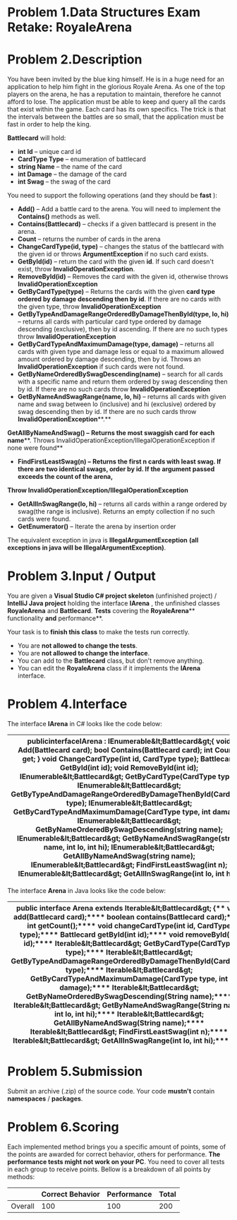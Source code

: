 

# Problem 1.Data Structures Exam Retake: RoyaleArena

# Problem 2.Description

You have been invited by the blue king himself. He is in a huge need for an application to help him fight in the glorious Royale Arena. As one of the top players on the arena, he has a reputation to maintain, therefore he cannot afford to lose. The application must be able to keep and query all the cards that exist within the game. Each card has its own specifics. The trick is that the intervals between the battles are so small, that the application must be fast in order to help the king.

**Battlecard** will hold:

- **int Id** – unique card id
- **CardType Type** – enumeration of battlecard
- **string Name** – the name of the card
- **int Damage** – the damage of the card
- **int Swag** – the swag of the card

You need to support the following operations (and they should be **fast** ):

- **Add()** – Add a battle card to the arena. You will need to implement the **Contains()** methods as well.
- **Contains(Battlecard)** – checks if a given battlecard is present in the arena.
- **Count** – returns the number of cards in the arena
- **ChangeCardType(id, type)** – changes the status of the battlecard with the given id or throws **ArgumentException** if no such card exists.
- **GetById(id)** – return the card with the given **id**. If such card doesn&#39;t exist, throw **InvalidOperationException**.
- **RemoveById(id)** – Removes the card with the given id, otherwise throws **InvalidOperationException**
- **GetByCardType(type)** – Returns the cards with the given **card type ordered by damage descending then by id**. If there are no cards with the given type, throw **InvalidOperationException**
- **GetByTypeAndDamageRangeOrderedByDamageThenById(type, lo, hi)** – returns all cards with particular card type ordered by damage descending (exclusive), then by id ascending. If there are no such types throw **InvalidOperationException**
- **GetByCardTypeAndMaximumDamage(type, damage)** – returns all cards with given type and damage less or equal to a maximum allowed amount ordered by damage descending, then by id. Throws an **InvalidOperationException** if such cards were not found.
- **GetByNameOrderedBySwagDescending(name)** – search for all cards with a specific name and return them ordered by swag descending then by id. If there are no such cards throw **InvalidOperationException**
- **GetByNameAndSwagRange(name, lo, hi)** – returns all cards with given name and swag between lo (inclusive) and hi (exclusive) ordered by swag descending then by id. If there are no such cards throw **InvalidOperationException****.**

**GetAllByNameAndSwag() –**  **Returns the most swaggish card for each name****. Throws InvalidOperationException/IllegalOperationException if none were found**

- **FindFirstLeastSwag(n) –**  **Returns the first n cards with least swag. If there are two identical swags, order by id. If the argument passed exceeds the count of the arena,**

**Throw InvalidOperationException/IllegalOperationException**

- **GetAllInSwagRange(lo, hi)** – returns all cards within a range ordered by swag(the range is inclusive). Returns an empty collection if no such cards were found.
- **GetEnumerator()** – Iterate the arena by insertion order

The equivalent exception in java is **IllegalArgumentException** **(all exceptions in java will be IllegalArgumentException)**.

# Problem 3.Input / Output

You are given a **Visual Studio C# project skeleton** (unfinished project) / **IntelliJ Java project** holding the interface **IArena** , the unfinished classes **RoyaleArena** and **Battlecard**. **Tests** covering the **RoyaleArena**** functionality **and** performance**.

Your task is to **finish this class** to make the tests run correctly.

- You are **not allowed to change the tests**.
- You are **not allowed to change the interface**.
- You can add to the **Battlecard** class, but don&#39;t remove anything.
- You can edit the **RoyaleArena** class if it implements the **IArena** interface.

# Problem 4.Interface

The interface **IArena** in C# looks like the code below:

| publicinterfaceIArena : IEnumerable\&lt;Battlecard\&gt;{    void Add(Battlecard card);    bool Contains(Battlecard card);    int Count { get; }    void ChangeCardType(int id, CardType type);    Battlecard GetById(int id);    void RemoveById(int id);    IEnumerable\&lt;Battlecard\&gt; GetByCardType(CardType type);    IEnumerable\&lt;Battlecard\&gt; GetByTypeAndDamageRangeOrderedByDamageThenById(CardType type);    IEnumerable\&lt;Battlecard\&gt; GetByCardTypeAndMaximumDamage(CardType type, int damage);     IEnumerable\&lt;Battlecard\&gt; GetByNameOrderedBySwagDescending(string name);    IEnumerable\&lt;Battlecard\&gt; GetByNameAndSwagRange(string name, int lo, int hi);     IEnumerable\&lt;Battlecard\&gt; GetAllByNameAndSwag(string name);    IEnumerable\&lt;Battlecard\&gt; FindFirstLeastSwag(int n);     IEnumerable\&lt;Battlecard\&gt; GetAllInSwagRange(int lo, int hi);} |
| --- |

The interface **Arena** in Java looks like the code below:

| **public interface Arena extends Iterable\&lt;Battlecard\&gt; {****     void add(Battlecard card);****    boolean contains(Battlecard card);****    int getCount();****    void changeCardType(int id, CardType type);****    Battlecard getById(int id);****    void removeById(int id);****    Iterable\&lt;Battlecard\&gt; GetByCardType(CardType type);****    Iterable\&lt;Battlecard\&gt; GetByTypeAndDamageRangeOrderedByDamageThenById(CardType type);****    Iterable\&lt;Battlecard\&gt; GetByCardTypeAndMaximumDamage(CardType type, int damage);****    Iterable\&lt;Battlecard\&gt; GetByNameOrderedBySwagDescending(String name);****    Iterable\&lt;Battlecard\&gt; GetByNameAndSwagRange(String name, int lo, int hi);****    Iterable\&lt;Battlecard\&gt; GetAllByNameAndSwag(String name);****    Iterable\&lt;Battlecard\&gt; FindFirstLeastSwag(int n);****    Iterable\&lt;Battlecard\&gt; GetAllInSwagRange(int lo, int hi);****}** |
| --- |

# Problem 5.Submission

Submit an archive (.zip) of the source code. Your code **mustn&#39;t** contain **namespaces** / **packages**.

# Problem 6.Scoring

Each implemented method brings you a specific amount of points, some of the points are awarded for correct behavior, others for performance. **The performance tests might not work on your PC**. You need to cover all tests in each group to receive points. Bellow is a breakdown of all points by methods:

|   | Correct Behavior | Performance | Total |
| --- | --- | --- | --- |
| Overall | 100 | 100 | 200 |

